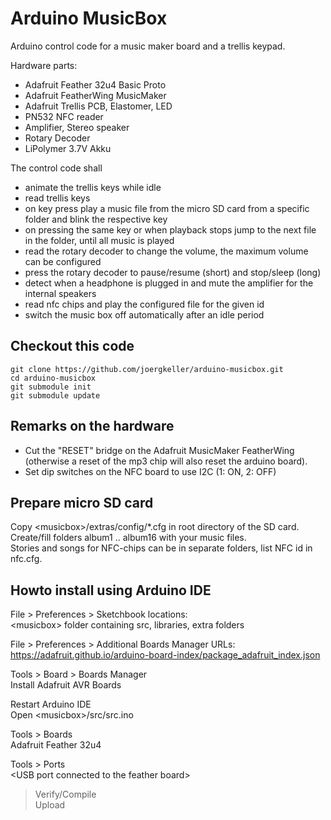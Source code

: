 # Arduino MusicBox

Arduino control code for a music maker board and a trellis keypad.

Hardware parts:
* Adafruit Feather 32u4 Basic Proto
* Adafruit FeatherWing MusicMaker
* Adafruit Trellis PCB, Elastomer, LED
* PN532 NFC reader
* Amplifier, Stereo speaker 
* Rotary Decoder
* LiPolymer 3.7V Akku

The control code shall
* animate the trellis keys while idle
* read trellis keys
* on key press play a music file from the micro SD card from a specific folder and blink the respective key
* on pressing the same key or when playback stops jump to the next file in the folder, until all music is played
* read the rotary decoder to change the volume, the maximum volume can be configured
* press the rotary decoder to pause/resume (short) and stop/sleep (long)
* detect when a headphone is plugged in and mute the amplifier for the internal speakers
* read nfc chips and play the configured file for the given id
* switch the music box  off automatically after an idle period

## Checkout this code
```
git clone https://github.com/joergkeller/arduino-musicbox.git
cd arduino-musicbox
git submodule init
git submodule update
```

## Remarks on the hardware
* Cut the "RESET" bridge on the Adafruit MusicMaker FeatherWing (otherwise a reset of the mp3 chip will also reset the arduino board).
* Set dip switches on the NFC board to use I2C (1: ON, 2: OFF)

## Prepare micro SD card
Copy \<musicbox\>/extras/config/*.cfg in root directory of the SD card.\
Create/fill folders album1 .. album16 with your music files.\
Stories and songs for NFC-chips can be in separate folders, list NFC id in nfc.cfg.


## Howto install using Arduino IDE

File > Preferences > Sketchbook locations:\
\<musicbox\> folder containing src, libraries, extra folders

File > Preferences > Additional Boards Manager URLs:\
https://adafruit.github.io/arduino-board-index/package_adafruit_index.json

Tools > Board > Boards Manager\
 Install Adafruit AVR Boards

Restart Arduino IDE\
Open \<musicbox\>/src/src.ino

Tools > Boards\
 Adafruit Feather 32u4

Tools > Ports\
\<USB port connected to the feather board\>

> Verify/Compile\
> Upload
